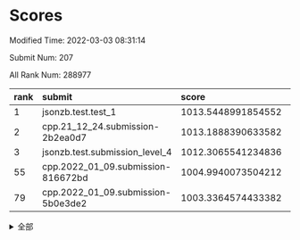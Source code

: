 # Scores

Modified Time: 2022-03-03 08:31:14

Submit Num: 207

All Rank Num: 288977

| rank |               submit               |       score        |       sigma        | pk_num |
| :--- | :--------------------------------- | :----------------- | :----------------- | :----- |
| 1    | jsonzb.test.test_1                 | 1013.5448991854552 | 0.8058174755533118 | 5587   |
| 2    | cpp.21_12_24.submission-2b2ea0d7   | 1013.1888390633582 | 0.8068203239633402 | 5585   |
| 3    | jsonzb.test.submission_level_4     | 1012.3065541234836 | 0.7878688642870466 | 5586   |
| 55   | cpp.2022_01_09.submission-816672bd | 1004.9940073504212 | 0.7201400555858232 | 5582   |
| 79   | cpp.2022_01_09.submission-5b0e3de2 | 1003.3364574433382 | 0.7164181461801509 | 5585   |


<details>
<summary>全部</summary>

| rank |                 submit                 |       score        |       sigma        | pk_num |
| :--- | :------------------------------------- | :----------------- | :----------------- | :----- |
| 1    | jsonzb.test.test_1                     | 1013.5448991854552 | 0.8058174755533118 | 5587   |
| 2    | cpp.21_12_24.submission-2b2ea0d7       | 1013.1888390633582 | 0.8068203239633402 | 5585   |
| 3    | jsonzb.test.submission_level_4         | 1012.3065541234836 | 0.7878688642870466 | 5586   |
| 4    | gobigger.level_3.submission_level_3_19 | 1011.7503511134865 | 0.7613886922590812 | 5590   |
| 5    | gobigger.level_3.submission_level_3_20 | 1011.7055706799919 | 0.7740928298914488 | 5581   |
| 6    | gobigger.level_3.submission_level_3_0  | 1011.703311258003  | 0.7733548869685293 | 5585   |
| 7    | gobigger.level_3.submission_level_3_48 | 1011.4308731745471 | 0.7823091132540171 | 5583   |
| 8    | gobigger.level_3.submission_level_3_45 | 1011.1244389442029 | 0.7747199117355231 | 5586   |
| 9    | gobigger.level_3.submission_level_3_14 | 1011.0648356709769 | 0.7858654116620768 | 5586   |
| 10   | gobigger.level_3.submission_level_3_43 | 1010.946592809612  | 0.7554487841286378 | 5581   |
| 11   | gobigger.level_3.submission_level_3_27 | 1010.8392563387373 | 0.751250410780878  | 5589   |
| 12   | gobigger.level_3.submission_level_3_35 | 1010.811720451002  | 0.7608536318102931 | 5579   |
| 13   | gobigger.level_3.submission_level_3_5  | 1010.7824348092629 | 0.7815353452257742 | 5583   |
| 14   | gobigger.level_3.submission_level_3_40 | 1010.7673306720196 | 0.7617880130178655 | 5580   |
| 15   | gobigger.level_3.submission_level_3_22 | 1010.7095832094247 | 0.7671316644062638 | 5585   |
| 16   | gobigger.level_3.submission_level_3_3  | 1010.6258146505221 | 0.7677015419392351 | 5579   |
| 17   | gobigger.level_3.submission_level_3_34 | 1010.6054162401508 | 0.772491623906303  | 5585   |
| 18   | gobigger.level_3.submission_level_3_2  | 1010.5988921583921 | 0.7686055915195048 | 5583   |
| 19   | gobigger.level_3.submission_level_3_42 | 1010.5154040805631 | 0.750926076212876  | 5581   |
| 20   | gobigger.level_3.submission_level_3_44 | 1010.4770652048378 | 0.7721679534026306 | 5580   |
| 21   | gobigger.level_3.submission_level_3_32 | 1010.3864241058989 | 0.7536599431169378 | 5588   |
| 22   | gobigger.level_3.submission_level_3_36 | 1010.2980349134938 | 0.7917177858618127 | 5582   |
| 23   | gobigger.level_3.submission_level_3_6  | 1010.1200381168441 | 0.7441578000989    | 5585   |
| 24   | gobigger.level_3.submission_level_3_1  | 1010.1121826792381 | 0.773349173399064  | 5587   |
| 25   | gobigger.level_3.submission_level_3_16 | 1010.0601665996835 | 0.7637584637770307 | 5585   |
| 26   | gobigger.level_3.submission_level_3_17 | 1010.0470704879272 | 0.7498549516571057 | 5584   |
| 27   | gobigger.level_3.submission_level_3_26 | 1010.0108015700105 | 0.7727631583419156 | 5583   |
| 28   | gobigger.level_3.submission_level_3_13 | 1009.9671843131534 | 0.7546023295528782 | 5581   |
| 29   | gobigger.level_3.submission_level_3_24 | 1009.9201078803003 | 0.74550900630508   | 5587   |
| 30   | gobigger.level_3.submission_level_3_10 | 1009.9061661746113 | 0.7467963143936494 | 5587   |
| 31   | gobigger.level_3.submission_level_3_23 | 1009.8666768889367 | 0.7401233641779086 | 5583   |
| 32   | gobigger.level_3.submission_level_3_46 | 1009.8455097725982 | 0.7624000886885185 | 5588   |
| 33   | gobigger.level_3.submission_level_3_37 | 1009.8262389025598 | 0.7504303127011303 | 5583   |
| 34   | gobigger.level_3.submission_level_3_38 | 1009.7976690788977 | 0.7558797481830211 | 5589   |
| 35   | gobigger.level_3.submission_level_3_7  | 1009.7859946776537 | 0.7577188535910437 | 5585   |
| 36   | gobigger.level_3.submission_level_3_21 | 1009.7679199804937 | 0.7573974064921292 | 5583   |
| 37   | gobigger.level_3.submission_level_3_33 | 1009.6727581311206 | 0.7714475566065947 | 5582   |
| 38   | gobigger.level_3.submission_level_3_47 | 1009.6365077184272 | 0.7683909022819424 | 5585   |
| 39   | gobigger.level_3.submission_level_3_30 | 1009.6319200200015 | 0.7482872354762762 | 5583   |
| 40   | gobigger.level_3.submission_level_3_11 | 1009.5797513822653 | 0.7369443194862363 | 5589   |
| 41   | gobigger.level_3.submission_level_3_39 | 1009.5363591830608 | 0.7662049295889682 | 5579   |
| 42   | gobigger.level_3.submission_level_3_15 | 1009.4839110260743 | 0.7588639583921069 | 5582   |
| 43   | gobigger.level_3.submission_level_3_8  | 1009.4487874140195 | 0.7524189682361823 | 5585   |
| 44   | gobigger.level_3.submission_level_3_18 | 1009.3997444688831 | 0.7357819357463459 | 5585   |
| 45   | gobigger.level_3.submission_level_3_4  | 1009.3274991451738 | 0.7311205572002113 | 5580   |
| 46   | gobigger.level_3.submission_level_3_49 | 1009.2739734557523 | 0.7478282378087827 | 5590   |
| 47   | gobigger.level_3.submission_level_3_29 | 1009.2155479693246 | 0.7383713509461328 | 5575   |
| 48   | gobigger.level_3.submission_level_3_28 | 1009.1316090095198 | 0.7342966822267157 | 5586   |
| 49   | gobigger.level_3.submission_level_3_25 | 1009.13061582359   | 0.7421689862164973 | 5581   |
| 50   | gobigger.level_3.submission_level_3_41 | 1008.9394895516733 | 0.7570298458226715 | 5581   |
| 51   | gobigger.level_3.submission_level_3_31 | 1008.8238952153215 | 0.7607226265859175 | 5583   |
| 52   | gobigger.level_3.submission_level_3_9  | 1008.7456469673675 | 0.7496530342751968 | 5587   |
| 53   | gobigger.level_3.submission_level_3_12 | 1008.6865181120847 | 0.7530317446533246 | 5581   |
| 54   | gobigger.level_1.submission_level_1_4  | 1005.3860885992391 | 0.7223024203710027 | 5587   |
| 55   | cpp.2022_01_09.submission-816672bd     | 1004.9940073504212 | 0.7201400555858232 | 5582   |
| 56   | gobigger.level_1.submission_level_1_47 | 1004.8303760352884 | 0.7303681667084956 | 5578   |
| 57   | gobigger.level_1.submission_level_1_11 | 1004.791988418725  | 0.7305822193507554 | 5586   |
| 58   | gobigger.level_1.submission_level_1_15 | 1004.7659689602659 | 0.7208384141606026 | 5586   |
| 59   | gobigger.level_1.submission_level_1_12 | 1004.7032497492219 | 0.7307584799214927 | 5580   |
| 60   | gobigger.level_1.submission_level_1_18 | 1004.3948899147164 | 0.7197716144910674 | 5588   |
| 61   | gobigger.level_1.submission_level_1_41 | 1004.2838073729228 | 0.7202159068618047 | 5581   |
| 62   | gobigger.level_1.submission_level_1_21 | 1004.2210964276378 | 0.716969099970115  | 5582   |
| 63   | gobigger.level_1.submission_level_1_28 | 1004.2198591910181 | 0.7180546605268716 | 5584   |
| 64   | gobigger.level_1.submission_level_1_8  | 1004.2179679968856 | 0.7172458547148891 | 5583   |
| 65   | gobigger.level_1.submission_level_1_26 | 1003.9682621107655 | 0.7162957417031829 | 5585   |
| 66   | gobigger.level_1.submission_level_1_49 | 1003.8425279581197 | 0.7197413716489297 | 5584   |
| 67   | gobigger.level_1.submission_level_1_44 | 1003.8082224626461 | 0.7165442618504061 | 5585   |
| 68   | gobigger.level_1.submission_level_1_16 | 1003.5565263890205 | 0.7181433950095539 | 5587   |
| 69   | gobigger.level_1.submission_level_1_39 | 1003.5463356544547 | 0.7162170673455207 | 5585   |
| 70   | gobigger.level_1.submission_level_1_7  | 1003.4815115188809 | 0.7127117128611511 | 5590   |
| 71   | gobigger.level_1.submission_level_1_13 | 1003.47746281432   | 0.7229354715952756 | 5586   |
| 72   | gobigger.level_1.submission_level_1_20 | 1003.4768966331332 | 0.7303250282766003 | 5581   |
| 73   | gobigger.level_1.submission_level_1_29 | 1003.4604111478583 | 0.72367795560502   | 5585   |
| 74   | gobigger.level_1.submission_level_1_6  | 1003.4323718875    | 0.711765567950481  | 5582   |
| 75   | gobigger.level_1.submission_level_1_38 | 1003.4267955406434 | 0.7196315337585779 | 5592   |
| 76   | gobigger.level_1.submission_level_1_3  | 1003.4146655443261 | 0.7119835308318169 | 5588   |
| 77   | gobigger.level_1.submission_level_1_10 | 1003.4124057959141 | 0.7146488535076903 | 5585   |
| 78   | gobigger.level_1.submission_level_1_31 | 1003.3491951324268 | 0.7165300610671572 | 5580   |
| 79   | cpp.2022_01_09.submission-5b0e3de2     | 1003.3364574433382 | 0.7164181461801509 | 5585   |
| 80   | gobigger.level_1.submission_level_1_2  | 1003.2958516785292 | 0.7160022007292601 | 5585   |
| 81   | gobigger.level_1.submission_level_1_1  | 1003.2913011091666 | 0.7195584112835471 | 5585   |
| 82   | gobigger.level_1.submission_level_1_19 | 1003.2670364263696 | 0.7140097290545362 | 5588   |
| 83   | gobigger.level_1.submission_level_1_0  | 1003.182701810288  | 0.7089352602706612 | 5583   |
| 84   | gobigger.level_1.submission_level_1_43 | 1003.1749689540673 | 0.7101956932264084 | 5584   |
| 85   | gobigger.level_1.submission_level_1_23 | 1003.1397795279081 | 0.7206816409905861 | 5588   |
| 86   | gobigger.level_1.submission_level_1_25 | 1003.0755808770181 | 0.7283534481581067 | 5587   |
| 87   | gobigger.level_1.submission_level_1_42 | 1003.0188155695276 | 0.7140043279326986 | 5580   |
| 88   | gobigger.level_1.submission_level_1_48 | 1002.8397954878618 | 0.7243071285065037 | 5578   |
| 89   | gobigger.level_1.submission_level_1_45 | 1002.7776304221165 | 0.7103985978473502 | 5589   |
| 90   | gobigger.level_1.submission_level_1_17 | 1002.7591423561565 | 0.7235227539997843 | 5586   |
| 91   | gobigger.level_1.submission_level_1_24 | 1002.7282750487923 | 0.7151728767553203 | 5587   |
| 92   | gobigger.level_1.submission_level_1_27 | 1002.707391707193  | 0.7155662743429453 | 5583   |
| 93   | gobigger.level_1.submission_level_1_36 | 1002.7020700838156 | 0.7234747615054985 | 5581   |
| 94   | gobigger.level_1.submission_level_1_34 | 1002.6711847870916 | 0.7168616641767009 | 5583   |
| 95   | gobigger.level_1.submission_level_1_14 | 1002.6436528843782 | 0.721529086580261  | 5585   |
| 96   | gobigger.level_1.submission_level_1_46 | 1002.6258445126608 | 0.7272230291451134 | 5588   |
| 97   | gobigger.level_1.submission_level_1_32 | 1002.5829766578546 | 0.7106203434310839 | 5586   |
| 98   | gobigger.level_1.submission_level_1_9  | 1002.4811165597655 | 0.7100897771503895 | 5586   |
| 99   | gobigger.level_1.submission_level_1_37 | 1002.473588419366  | 0.7155862991981581 | 5580   |
| 100  | gobigger.level_1.submission_level_1_22 | 1002.4598313269606 | 0.7086521196617397 | 5583   |
| 101  | gobigger.level_1.submission_level_1_35 | 1002.383517974288  | 0.7274596408798708 | 5587   |
| 102  | gobigger.level_1.submission_level_1_5  | 1002.355490570536  | 0.7187022575361477 | 5578   |
| 103  | gobigger.level_1.submission_level_1_30 | 1002.2316598471923 | 0.7168073377817064 | 5584   |
| 104  | gobigger.level_1.submission_level_1_40 | 1002.2217884795368 | 0.7224485056130595 | 5584   |
| 105  | gobigger.level_1.submission_level_1_33 | 1001.6845945296562 | 0.7204695458117675 | 5591   |
| 106  | gobigger.random.submission_random_20   | 997.330942346617   | 0.7122656747167448 | 5587   |
| 107  | gobigger.random.submission_random_42   | 997.1410279854384  | 0.7168366523866293 | 5575   |
| 108  | gobigger.random.submission_random_13   | 996.9529073503746  | 0.7124549368430254 | 5581   |
| 109  | gobigger.random.submission_random_26   | 996.9283339061277  | 0.7123488795066233 | 5584   |
| 110  | gobigger.random.submission_random_48   | 996.8701578692369  | 0.7092766109617593 | 5576   |
| 111  | gobigger.random.submission_random_43   | 996.8694704529836  | 0.7086044387078364 | 5588   |
| 112  | gobigger.random.submission_random_10   | 996.7938593063759  | 0.7120122531912055 | 5584   |
| 113  | gobigger.random.submission_random_37   | 996.6483600445459  | 0.7130023663327266 | 5590   |
| 114  | gobigger.random.submission_random_22   | 996.6088930432156  | 0.7077827147112774 | 5583   |
| 115  | gobigger.random.submission_random_35   | 996.5962315703736  | 0.713883844334453  | 5581   |
| 116  | gobigger.random.submission_random_45   | 996.5707898745708  | 0.7075393099170713 | 5584   |
| 117  | gobigger.random.submission_random_38   | 996.4485128220939  | 0.718336766409412  | 5586   |
| 118  | gobigger.random.submission_random_0    | 996.4434811247008  | 0.7052613027382293 | 5582   |
| 119  | gobigger.random.submission_random_24   | 996.4069814882587  | 0.7140984763025199 | 5582   |
| 120  | gobigger.random.submission_random_49   | 996.3960001264056  | 0.7094550345685015 | 5578   |
| 121  | gobigger.random.submission_random_34   | 996.3821561006348  | 0.6989056103114383 | 5582   |
| 122  | gobigger.random.submission_random_21   | 996.3384465054178  | 0.7143302374277933 | 5581   |
| 123  | gobigger.random.submission_random_29   | 996.3241879262989  | 0.722750964418739  | 5582   |
| 124  | gobigger.random.submission_random_30   | 996.2368764743948  | 0.7158380518026642 | 5587   |
| 125  | gobigger.random.submission_random_32   | 996.2056916058359  | 0.706828593787106  | 5588   |
| 126  | gobigger.random.submission_random_3    | 996.1930852548495  | 0.6955383166772116 | 5587   |
| 127  | gobigger.random.submission_random_5    | 996.1405764592138  | 0.7130020382763099 | 5586   |
| 128  | gobigger.random.submission_random_9    | 996.056917971033   | 0.7183611368126442 | 5584   |
| 129  | gobigger.random.submission_random_19   | 996.0441139118558  | 0.7125514065865697 | 5583   |
| 130  | gobigger.random.submission_random_33   | 996.0318667711014  | 0.7172782166700066 | 5585   |
| 131  | gobigger.random.submission_random_40   | 995.9843958845781  | 0.7067368395620407 | 5585   |
| 132  | gobigger.random.submission_random_6    | 995.9325201481774  | 0.7060135559270634 | 5588   |
| 133  | gobigger.random.submission_random_7    | 995.8835447691321  | 0.7003635938549148 | 5587   |
| 134  | gobigger.random.submission_random_11   | 995.8793257722764  | 0.7097870268360296 | 5586   |
| 135  | gobigger.random.submission_random_2    | 995.8587787604997  | 0.7261728274575996 | 5587   |
| 136  | gobigger.random.submission_random_44   | 995.8474031773892  | 0.72095717294353   | 5578   |
| 137  | gobigger.random.submission_random_15   | 995.8421295720531  | 0.7099384595246128 | 5584   |
| 138  | gobigger.random.submission_random_28   | 995.7948129419007  | 0.721101344691871  | 5582   |
| 139  | gobigger.random.submission_random_23   | 995.7436733445994  | 0.7210752484401138 | 5582   |
| 140  | gobigger.random.submission_random_41   | 995.6074740000372  | 0.711580174012459  | 5589   |
| 141  | gobigger.random.submission_random_25   | 995.5186309026822  | 0.7229135852839789 | 5579   |
| 142  | gobigger.random.submission_random_4    | 995.4997710391918  | 0.7159827692662303 | 5588   |
| 143  | gobigger.random.submission_random_14   | 995.4592690825308  | 0.719897847195015  | 5583   |
| 144  | gobigger.random.submission_random_47   | 995.4212020301154  | 0.7017106478973468 | 5577   |
| 145  | gobigger.random.submission_random_8    | 995.331516887745   | 0.7209647573157478 | 5592   |
| 146  | gobigger.random.submission_random_46   | 995.3287566709329  | 0.7130933470981491 | 5582   |
| 147  | gobigger.random.submission_random_16   | 995.2794250410972  | 0.7053682947791051 | 5585   |
| 148  | gobigger.random.submission_random_12   | 995.0194493117848  | 0.717476720036873  | 5583   |
| 149  | gobigger.random.submission_random_27   | 994.9980961487344  | 0.7192513734516603 | 5587   |
| 150  | gobigger.random.submission_random_31   | 994.9510702826748  | 0.7167821858853123 | 5587   |
| 151  | gobigger.random.submission_random_1    | 994.924303677211   | 0.7222466668874775 | 5583   |
| 152  | gobigger.random.submission_random_36   | 994.8368709169192  | 0.7113623174151992 | 5583   |
| 153  | gobigger.random.submission_random_18   | 994.715509560858   | 0.7109765905075599 | 5585   |
| 154  | gobigger.random.submission_random_17   | 994.7053591249302  | 0.7205214969684507 | 5579   |
| 155  | gobigger.random.submission_random_39   | 994.4531130394624  | 0.6973821584062422 | 5583   |
| 156  | gobigger.level_2.submission_level_2_45 | 993.7311701592608  | 0.7261366390699477 | 5582   |
| 157  | gobigger.level_2.submission_level_2_40 | 993.6619388232747  | 0.7261678324609435 | 5583   |
| 158  | gobigger.level_2.submission_level_2_2  | 993.6395912462918  | 0.7564354006154025 | 5586   |
| 159  | gobigger.level_2.submission_level_2_16 | 993.6229656661139  | 0.7337402658573146 | 5587   |
| 160  | gobigger.level_2.submission_level_2_15 | 993.1859038735195  | 0.7268116361703065 | 5585   |
| 161  | gobigger.level_2.submission_level_2_7  | 993.093193937618   | 0.729752506164266  | 5585   |
| 162  | gobigger.level_2.submission_level_2_27 | 992.9571358338022  | 0.7424212934457626 | 5585   |
| 163  | gobigger.level_2.submission_level_2_28 | 992.8504481294179  | 0.7302840132763749 | 5582   |
| 164  | gobigger.level_2.submission_level_2_26 | 992.7841964904458  | 0.7375511299976194 | 5588   |
| 165  | gobigger.level_2.submission_level_2_19 | 992.778418827401   | 0.7416239422169799 | 5581   |
| 166  | gobigger.level_2.submission_level_2_22 | 992.7544682254435  | 0.7456237032509261 | 5579   |
| 167  | gobigger.level_2.submission_level_2_13 | 992.719750750781   | 0.7424845667749443 | 5584   |
| 168  | gobigger.level_2.submission_level_2_11 | 992.650534933497   | 0.7361432493682001 | 5580   |
| 169  | gobigger.level_2.submission_level_2_37 | 992.6051951272337  | 0.7407589006044407 | 5579   |
| 170  | gobigger.level_2.submission_level_2_31 | 992.527506569104   | 0.7460674277231987 | 5582   |
| 171  | gobigger.level_2.submission_level_2_20 | 992.4369895045191  | 0.7462388248151033 | 5583   |
| 172  | gobigger.level_2.submission_level_2_48 | 992.4046139336382  | 0.7252034168222612 | 5580   |
| 173  | gobigger.level_2.submission_level_2_3  | 992.2677448429225  | 0.7291770862509221 | 5588   |
| 174  | gobigger.level_2.submission_level_2_12 | 992.2385377334035  | 0.7613867291186112 | 5584   |
| 175  | gobigger.level_2.submission_level_2_39 | 992.1787875568849  | 0.7564333544992172 | 5584   |
| 176  | gobigger.level_2.submission_level_2_25 | 992.1677517146677  | 0.7492921467643301 | 5579   |
| 177  | gobigger.level_2.submission_level_2_46 | 992.1181199320691  | 0.7347589625991658 | 5590   |
| 178  | gobigger.level_2.submission_level_2_36 | 992.0885163689575  | 0.7590327525228138 | 5586   |
| 179  | gobigger.level_2.submission_level_2_8  | 992.0244482117524  | 0.7357103888312511 | 5586   |
| 180  | gobigger.level_2.submission_level_2_43 | 991.942711050029   | 0.7517173182339145 | 5583   |
| 181  | gobigger.level_2.submission_level_2_18 | 991.920196469679   | 0.7587300118085727 | 5584   |
| 182  | gobigger.level_2.submission_level_2_9  | 991.8473266508491  | 0.7412496838167115 | 5580   |
| 183  | gobigger.level_2.submission_level_2_42 | 991.749491775735   | 0.7373686746670376 | 5585   |
| 184  | gobigger.level_2.submission_level_2_0  | 991.7160480644396  | 0.7702171262807412 | 5584   |
| 185  | gobigger.level_2.submission_level_2_5  | 991.5976320068428  | 0.7727643256567671 | 5587   |
| 186  | gobigger.level_2.submission_level_2_44 | 991.5925535997044  | 0.7509978400245826 | 5588   |
| 187  | gobigger.level_2.submission_level_2_47 | 991.5107119948706  | 0.7437752091572282 | 5583   |
| 188  | gobigger.level_2.submission_level_2_38 | 991.5095516140954  | 0.7546044929122554 | 5584   |
| 189  | gobigger.level_2.submission_level_2_41 | 991.4883162960213  | 0.7568051548035599 | 5588   |
| 190  | gobigger.level_2.submission_level_2_49 | 991.4822592357823  | 0.7637602059887789 | 5585   |
| 191  | gobigger.level_2.submission_level_2_34 | 991.4721131250326  | 0.7415582427386052 | 5584   |
| 192  | gobigger.level_2.submission_level_2_24 | 991.388770362168   | 0.750752854852011  | 5583   |
| 193  | gobigger.level_2.submission_level_2_17 | 991.341229441819   | 0.7526651651418476 | 5588   |
| 194  | gobigger.level_2.submission_level_2_14 | 991.1754339365842  | 0.747341514491385  | 5581   |
| 195  | gobigger.level_2.submission_level_2_29 | 991.1366541241679  | 0.7526054769935877 | 5586   |
| 196  | gobigger.level_2.submission_level_2_30 | 991.0585251836537  | 0.7478321388256207 | 5587   |
| 197  | gobigger.level_2.submission_level_2_6  | 990.9908146081384  | 0.7521738757788389 | 5583   |
| 198  | gobigger.level_2.submission_level_2_21 | 990.9713930475806  | 0.7563871665392646 | 5579   |
| 199  | gobigger.level_2.submission_level_2_1  | 990.961769832473   | 0.7691038362499942 | 5586   |
| 200  | gobigger.level_2.submission_level_2_4  | 990.9037067648816  | 0.7582753320714909 | 5583   |
| 201  | gobigger.level_2.submission_level_2_10 | 990.7871840218852  | 0.7573635347322145 | 5585   |
| 202  | gobigger.level_2.submission_level_2_33 | 990.6109864263739  | 0.7725437581991619 | 5585   |
| 203  | gobigger.level_2.submission_level_2_32 | 990.3575118964765  | 0.7689941751503244 | 5586   |
| 204  | gobigger.level_2.submission_level_2_35 | 990.3529899850561  | 0.7529014981641249 | 5586   |
| 205  | gobigger.level_2.submission_level_2_23 | 989.9726832493824  | 0.7746938530738379 | 5584   |
| 206  | gobigger.none.submission_none_0        | 978.7694536600568  | 1.2599406933497608 | 5583   |
| 207  | gobigger.none.submission_none_1        | 974.6122343946078  | 1.6117404354348643 | 5589   |

</details>